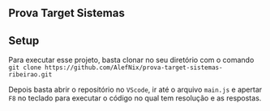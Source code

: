 ## Prova Target Sistemas
	
## Setup
Para executar esse projeto, basta clonar no seu diretório com o comando `git clone https://github.com/AlefNix/prova-target-sistemas-ribeirao.git`

Depois basta abrir o repositório no `VScode`, ir até o arquivo `main.js` e apertar `F8` no teclado para executar o código no qual tem resolução e as respostas.
